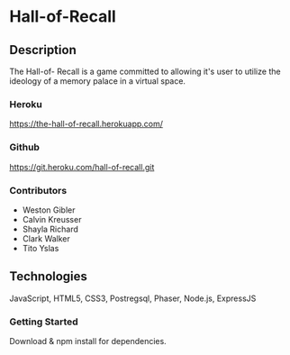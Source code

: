 # Hall-of-Recall

## Description 
The Hall-of- Recall is a game committed to allowing it's user to utilize the ideology of a memory palace in a virtual space. 

### Heroku
 https://the-hall-of-recall.herokuapp.com/

### Github
https://git.heroku.com/hall-of-recall.git

### Contributors 

* Weston Gibler
* Calvin Kreusser
* Shayla Richard
* Clark Walker
* Tito Yslas 

## Technologies 
JavaScript, HTML5, CSS3, Postregsql, Phaser, Node.js, ExpressJS

### Getting Started 
Download & npm install for dependencies. 
